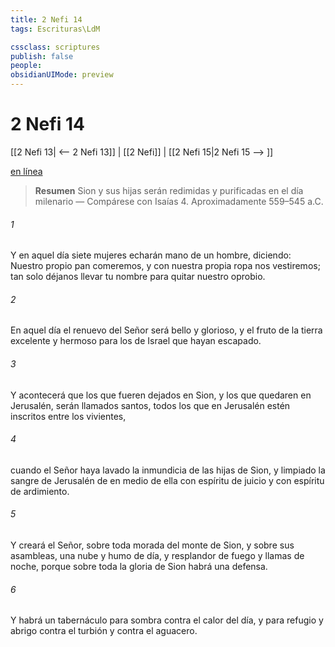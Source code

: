 ```yaml
---
title: 2 Nefi 14
tags: Escrituras\LdM

cssclass: scriptures
publish: false
people:
obsidianUIMode: preview
---
```


# 2 Nefi 14
[[2 Nefi 13| <-- 2 Nefi 13]] | [[2 Nefi]] | [[2 Nefi 15|2 Nefi 15 --> ]]

[en línea](https://churchofjesuschrist.org/study/scriptures/bofm/2-ne/14?lang=spa)

> __Resumen__
Sion y sus hijas serán redimidas y purificadas en el día milenario — Compárese con Isaías 4. Aproximadamente 559–545 a.C.

###### 1 
Y en aquel día siete mujeres echarán mano de un hombre, diciendo: Nuestro propio pan comeremos, y con nuestra propia ropa nos vestiremos; tan solo déjanos llevar tu nombre para quitar nuestro oprobio.

###### 2 
En aquel día el renuevo del Señor será bello y glorioso, y el fruto de la tierra excelente y hermoso para los de Israel que hayan escapado.

###### 3 
Y acontecerá que los que fueren dejados en Sion, y los que quedaren en Jerusalén, serán llamados santos, todos los que en Jerusalén estén inscritos entre los vivientes,

###### 4 
cuando el Señor haya lavado la inmundicia de las hijas de Sion, y limpiado la sangre de Jerusalén de en medio de ella con espíritu de juicio y con espíritu de ardimiento.

###### 5 
Y creará el Señor, sobre toda morada del monte de Sion, y sobre sus asambleas, una nube y humo de día, y resplandor de fuego y llamas de noche, porque sobre toda la gloria de Sion habrá una defensa.

###### 6 
Y habrá un tabernáculo para sombra contra el calor del día, y para refugio y abrigo contra el turbión y contra el aguacero.

